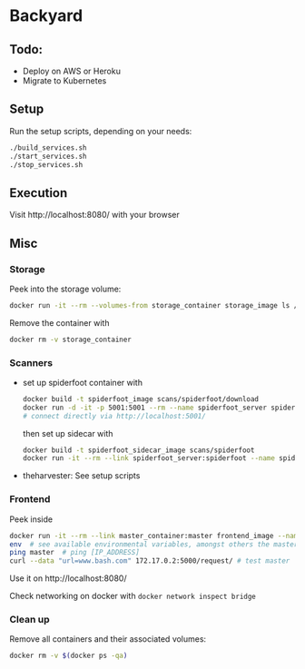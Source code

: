 # Backyard


## Todo:
- Deploy on AWS or Heroku
- Migrate to Kubernetes


## Setup
Run the setup scripts, depending on your needs:
```bash
./build_services.sh
./start_services.sh
./stop_services.sh
```

## Execution

Visit http://localhost:8080/ with your browser


## Misc

### Storage
Peek into the storage volume:
```bash
docker run -it --rm --volumes-from storage_container storage_image ls /data
```

Remove the container with
```bash
docker rm -v storage_container
```


### Scanners
* set up spiderfoot container with
  ```bash
  docker build -t spiderfoot_image scans/spiderfoot/download
  docker run -d -it -p 5001:5001 --rm --name spiderfoot_server spiderfoot_image
  # connect directly via http://localhost:5001/
  ```
  then set up sidecar with
  ```bash
  docker build -t spiderfoot_sidecar_image scans/spiderfoot
  docker run -it --rm --link spiderfoot_server:spiderfoot --name spiderfoot_sidecar spiderfoot_sidecar_image
  ```
* theharvester: See setup scripts



### Frontend
Peek inside
```bash
docker run -it --rm --link master_container:master frontend_image --name frontend_container bash
env  # see available environmental variables, amongst others the master info
ping master  # ping [IP_ADDRESS]
curl --data "url=www.bash.com" 172.17.0.2:5000/request/ # test master
```
Use it on http://localhost:8080/

Check networking on docker with `docker network inspect bridge`


### Clean up
Remove all containers and their associated volumes:
```bash
docker rm -v $(docker ps -qa)
```
